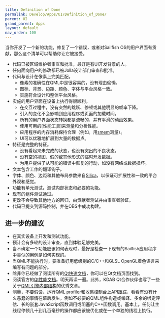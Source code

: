 ```yaml
---
title: Definition of Done
permalink: Develop/Apps/UI/Definition_of_Done/
parent: UI
grand_parent: Apps
layout: default
nav_order: 100
---
```


当你开发了一个新的功能，修复了一个错误，或者对Sailfish OS的用户界面有贡献，那么这个清单可以帮助你让它被接受。

  - 代码已被区域维护者审查和批准，最好是有UI开发背景的人。
  - 任何面向用户的修改都已被Jolla设计部门审查和批准。
  - 代码与设计在像素上完美匹配。
      - 像素的准确性在QML中是很容易的，没有理由偷懒。
      - 图标、背景、边距、颜色、字体与平台风格一致。
      - 实施符合设计和整体平台风格。
  - 实施的用户界面在设备上执行得很顺利。
      - 在交互过程中，没有突然的跳跃、停顿或其他明显的帧率下降。
      - 引入的变化不会影响到应用程序或页面的加载时间。
      - 所有的用户界面状态转换都是流畅的，并有平滑的动画效果。
      - 使用可用的[性能工具]来测量和分析性能。
      - 应用程序的内存消耗保持合理（例如，用[smem](http://www.selenic.com/smem)测量）。
      - UI可以优雅地扩展到大量的数据点。
  - 特征是完整的特征。
      - 没有看起来未完成的状态，也没有突出的不良状态。
      - 没有空的视图、假的或其他形式的临时开发数据。
      - 为用户提供了从可能的错误中恢复的行动，如没有网络或数据损坏。
  - 文本包含工作的翻译钩子。
  - 字体、颜色、边距和其他布局参数来自[Silica](https://sailfishos.org/develop/docs/silica/qml-sailfishsilica-sailfish-silica-theme.html)，以保证可扩展性和一致的平台外观和感觉。
  - 功能有单元测试，测试内部状态和必要的功能。
  - 现有的组件测试通过。
  - 更改不会导致其他地方的回归，由贡献者测试并由审查者验证。
  - 代码已提交到源码控制，并在OBS中成功构建。

## 进一步的建议

  - 在真实设备上开发和测试功能。
  - 预计会有多轮的设计审查，直到体验足够完美。
  - 当不确定一个功能应该如何表现时，最好是检查一下现有的Sailfish应用程序中类似的用例是如何实现的。
  - 当QML不能执行时，要准备好用低级别的C/C++和GLSL OpenGL着色语言来编写有问题的部分。
  - 除非你已经做了阅读所有的[Qt快速文档](http://doc.qt.io/qt-5/qtquick-index.html)，你可以在Qt文档页面找到。
  - 阅读官方的[Qt性能文档](http://doc.qt.io/qt-5/qtquick-performance.html)。明天再读一遍。此外，KDAB Qt合作伙伴也写了一些关于[QML引擎内部结构](http://www.kdab.com/category/blogs/qmlengineseries)的优秀文章。
  - 测量，不要假设，运行[QML profiler](http://doc.qt.io/qtcreator/creator-qml-performance-monitor.html)和收集[控制台上API跟踪](http://blog.qt.io/blog/2012/03/01/debugging-qt-quick-2-console-api)，看看有没有什么愚蠢的事情在幕后发生，例如不必要的QML组件构造或编译、多余的绑定评估、长的嵌套JavaScript函数调用或阻塞的C++函数调用。基本上，任何让主线程停顿几十到几百毫秒的操作都应该被优化或在一个单独的线程上执行。
